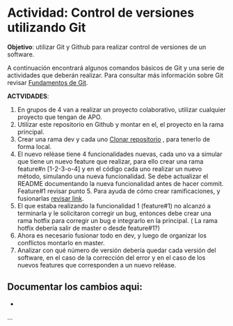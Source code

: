# Actividad: Control de versiones utilizando Git

**Objetivo**: utilizar Git y Github para realizar control de versiones de un software. 

A continuación encontrará algunos comandos básicos de Git y una serie de actividades que deberán realizar. Para consultar más información sobre Git revisar [Fundamentos de Git](https://git-scm.com/book/es/v2/Fundamentos-de-Git-Obteniendo-un-repositorio-Git).

**ACTVIDADES**:

1.	En grupos de 4 van a realizar un proyecto colaborativo, utilizar cualquier proyecto que tengan de APO.
2.	Utilizar este repositorio en Github y montar en el, el proyecto en la rama principal.
3.	Crear una rama dev y cada uno [Clonar repositorio](https://docs.github.com/es/repositories/creating-and-managing-repositories/cloning-a-repository) , para tenerlo de forma local.
4.	El nuevo reléase tiene 4 funcionalidades nuevas, cada uno va a simular que tiene un nuevo feature que realizar, para ello crear una rama feature#n [1-2-3-o-4] y en el código cada uno realizar un nuevo método, simulando una nueva funcionalidad.  Se debe actualizar el README documentando la nueva funcionalidad antes de hacer commit. Feature#1 revisar punto 5. Para ayuda de cómo crear ramificaciones, y fusionarlas [revisar link](https://git-scm.com/book/es/v2/Ramificaciones-en-Git-Procedimientos-B%C3%A1sicos-para-Ramificar-y-Fusionar).
5.	El que estaba realizando la funcionalidad 1 (feature#1) no alcanzó a terminarla y le solicitaron corregir un bug, entonces debe crear una rama hotfix para corregir un bug e integrarlo en la principal. ( La rama hotfix debería salir de master o desde feature#1?)
6.	Ahora es necesario fusionar todo en dev, y luego de organizar los conflictos montarlo en master.
7.	Analizar con qué número de versión debería quedar cada versión del software, en el caso de la corrección del error y en el caso de los nuevos features que corresponden a un nuevo reléase.

**Documentar los cambios aqui:**
-
-
...
